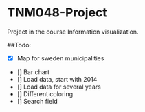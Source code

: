 # TNM048-Project
Project in the course Information visualization.

##Todo:
 - [x] Map for sweden municipalities
 - [] Bar chart
 - [] Load data, start with 2014
 - [] Load data for several years
 - [] Different coloring
 - [] Search field

